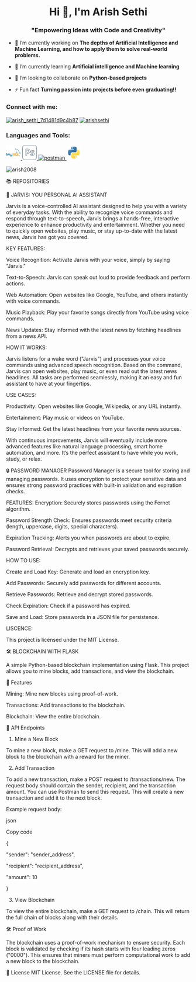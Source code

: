 <h1 align="center">Hi 👋, I'm Arish Sethi</h1>
<h3 align="center">"Empowering Ideas with Code and Creativity"</h3>

- 🔭 I’m currently working on **The depths of Artificial Intelligence and Machine Learning, and how to apply them to solve real-world problems.**

- 🌱 I’m currently learning **Artificial intelligence and Machine learning**

- 👯 I’m looking to collaborate on **Python-based projects**

- ⚡ Fun fact **Turning passion into projects before even graduating!!**

<h3 align="left">Connect with me:</h3>
<p align="left">
<a href="https://dev.to/arish_sethi_7d1481d9c4b87" target="blank"><img align="center" src="https://raw.githubusercontent.com/rahuldkjain/github-profile-readme-generator/master/src/images/icons/Social/devto.svg" alt="arish_sethi_7d1481d9c4b87" height="30" width="40" /></a>
<a href="https://kaggle.com/arishsethi" target="blank"><img align="center" src="https://raw.githubusercontent.com/rahuldkjain/github-profile-readme-generator/master/src/images/icons/Social/kaggle.svg" alt="arishsethi" height="30" width="40" /></a>
</p>

<h3 align="left">Languages and Tools:</h3>
<p align="left"> <a href="https://www.mysql.com/" target="_blank" rel="noreferrer"> <img src="https://raw.githubusercontent.com/devicons/devicon/master/icons/mysql/mysql-original-wordmark.svg" alt="mysql" width="40" height="40"/> </a> <a href="https://www.photoshop.com/en" target="_blank" rel="noreferrer"> <img src="https://raw.githubusercontent.com/devicons/devicon/master/icons/photoshop/photoshop-line.svg" alt="photoshop" width="40" height="40"/> </a> <a href="https://postman.com" target="_blank" rel="noreferrer"> <img src="https://www.vectorlogo.zone/logos/getpostman/getpostman-icon.svg" alt="postman" width="40" height="40"/> </a> <a href="https://www.python.org" target="_blank" rel="noreferrer"> <img src="https://raw.githubusercontent.com/devicons/devicon/master/icons/python/python-original.svg" alt="python" width="40" height="40"/> </a> </p>

<p><img align="center" src="https://github-readme-stats.vercel.app/api/top-langs?username=arish2008&show_icons=true&locale=en&layout=compact" alt="arish2008" /></p>

📚 REPOSITORIES

🤖 JARVIS: YOU PERSONAL AI ASSISTANT

Jarvis is a voice-controlled AI assistant designed to help you with a variety of everyday tasks. With the ability to recognize voice commands and respond through text-to-speech, Jarvis brings a hands-free, interactive experience to enhance productivity and entertainment. Whether you need to quickly open websites, play music, or stay up-to-date with the latest news, Jarvis has got you covered.

KEY FEATURES:

Voice Recognition: Activate Jarvis with your voice, simply by saying "Jarvis."

Text-to-Speech: Jarvis can speak out loud to provide feedback and perform actions.

Web Automation: Open websites like Google, YouTube, and others instantly with voice commands.

Music Playback: Play your favorite songs directly from YouTube using voice commands.

News Updates: Stay informed with the latest news by fetching headlines from a news API.

HOW IT WORKS:

Jarvis listens for a wake word ("Jarvis") and processes your voice commands using advanced speech recognition. Based on the command, Jarvis can open websites, play music, or even read out the latest news headlines. All tasks are performed seamlessly, making it an easy and fun assistant to have at your fingertips.

USE CASES:

Productivity: Open websites like Google, Wikipedia, or any URL instantly.

Entertainment: Play music or videos on YouTube.

Stay Informed: Get the latest headlines from your favorite news sources.

With continuous improvements, Jarvis will eventually include more advanced features like natural language processing, smart home automation, and more. It’s the perfect assistant to have while you work, study, or relax.



🔒 PASSWORD MANAGER
Password Manager is a secure tool for storing and managing passwords. It uses encryption to protect your sensitive data and ensures strong password practices with built-in validation and expiration checks.

FEATURES:
Encryption: Securely stores passwords using the Fernet algorithm.

Password Strength Check: Ensures passwords meet security criteria (length, uppercase, digits, special characters).

Expiration Tracking: Alerts you when passwords are about to expire.

Password Retrieval: Decrypts and retrieves your saved passwords securely.

HOW TO USE:

Create and Load Key: Generate and load an encryption key.

Add Passwords: Securely add passwords for different accounts.

Retrieve Passwords: Retrieve and decrypt stored passwords.

Check Expiration: Check if a password has expired.

Save and Load: Store passwords in a JSON file for persistence.

LISCENCE:

This project is licensed under the MIT License.



🛠️ BLOCKCHAIN WITH FLASK

A simple Python-based blockchain implementation using Flask. This project allows you to mine blocks, add transactions, and view the blockchain.

🚀 Features

Mining: Mine new blocks using proof-of-work.

Transactions: Add transactions to the blockchain.

Blockchain: View the entire blockchain.

📝 API Endpoints

1. Mine a New Block

To mine a new block, make a GET request to /mine. This will add a new block to the blockchain with a reward for the miner.

2. Add Transaction

To add a new transaction, make a POST request to /transactions/new. The request body should contain the sender, recipient, and the transaction amount. You can use Postman to send this request. This will create a new transaction and add it to the next block.

Example request body:

json

Copy code

{

  "sender": "sender_address",
 
  "recipient": "recipient_address",
 
  "amount": 10

}

3. View Blockchain

To view the entire blockchain, make a GET request to /chain. This will return the full chain of blocks along with their details.

🛠️ Proof of Work

The blockchain uses a proof-of-work mechanism to ensure security. Each block is validated by checking if its hash starts with four leading zeros ("0000"). This ensures that miners must perform computational work to add a new block to the blockchain.

📝 License
MIT License. See the LICENSE file for details.










